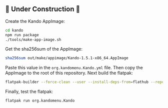 ## 🚧 Under Construction 🚧

Create the Kando AppImage:

```bash
cd kando
npm run package
./tools/make-app-image.sh
```

Get the sha256sum of the AppImage:

```bash
sha256sum out/make/appimage/Kando-1.5.1-x86_64.AppImage
```

Paste this value in the `org.kandomenu.Kando.yml` file.
Then copy the AppImage to the root of this repository.
Next build the flatpak:

```bash
flatpak-builder --force-clean --user --install-deps-from=flathub --repo=repo --install builddir org.kandomenu.Kando.yml
```

Finally, test the flatpak:

```bash
flatpak run org.kandomenu.Kando
```
